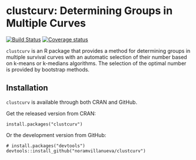 # clustcurv: Determining Groups in Multiple Curves


[![Build Status](https://travis-ci.org/noramvillanueva/clustcurv.svg?branch=master)](https://travis-ci.org/noramvillanueva/clustcurv)
[![Coverage status](https://codecov.io/gh/noramvillanueva/clustcurv/branch/master/graph/badge.svg)](https://codecov.io/github/noramvillanueva/clustcurv?branch=master)




```clustcurv``` is an R package that provides a method for determining groups in multiple survival 
curves with an automatic selection of their number based on k-means or
k-medians algorithms. The selection of the optimal number is provided by
bootstrap methods.



## Installation
```clustcurv``` is available through both CRAN and GitHub.

Get the released version from CRAN:
```
install.packages("clustcurv")
```

Or the development version from GitHub:
```
# install.packages("devtools")
devtools::install_github("noramvillanueva/clustcurv")
```

